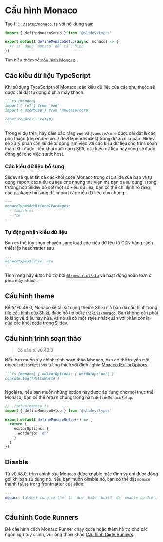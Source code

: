 # Cấu hình Monaco

<Environment type="client" />

Tạo file `./setup/monaco.ts` với nội dung sau:

```ts twoslash
import { defineMonacoSetup } from '@slidev/types'

export default defineMonacoSetup(async (monaco) => {
  // sử dụng `monaco` để cấu hình
})
```

Tim hiểu thêm về [cấu hình Monaco](https://github.com/Microsoft/monaco-editor).

## Các kiểu dữ liệu TypeScript

Khi sử dụng TypeScript với Monaco, các kiểu dữ liệu của các phụ thuộc sẽ được cài đặt tự động ở phía máy khách.

````md
```ts {monaco}
import { ref } from 'vue'
import { useMouse } from '@vueuse/core'

const counter = ref(0)
```
````

Trong ví dụ trên, hãy đảm bảo rằng `vue` và `@vueuse/core` được cài đặt là các phụ thuộc (dependencies / devDependencies) trong dự án của bạn. Slidev sẽ xử lý phần còn lại để tự động làm việc với các kiểu dữ liệu cho trình soạn thảo. Khi được triển khai dưới dạng SPA, các kiểu dữ liệu này cũng sẽ được đóng gói cho việc static host.

### Các kiểu dữ liệu bổ sung

Slidev sẽ quét tất cả các khối code Monaco trong các slide của bạn và tự động import các kiểu dữ liệu cho những thư viện mà bạn đã sử dụng. Trong trường hợp Slidev bỏ sót một số kiểu dữ liệu, bạn có thể chỉ định rõ ràng các package bổ sung để import các kiểu dữ liệu cho chúng:

```md
---
monacoTypesAdditionalPackages:
  - lodash-es
  - foo
---
```

### Tự động nhận kiểu dữ liệu

Bạn có thể tùy chọn chuyển sang load các kiểu dữ liệu từ CDN bằng cách thiết lập headmatter sau:

```md
---
monacoTypesSource: ata
---
```

Tính năng này được hỗ trợ bởi [`@typescript/ata`](https://github.com/microsoft/TypeScript-Website/tree/v2/packages/ata) và hoạt động hoàn toàn ở phía máy khách.

## Cấu hình theme

Kể từ v0.48.0, Monaco sẽ tái sử dụng theme Shiki mà bạn đã cấu hình trong [file cấu hình của Shiki](/custom/config-highlighter#configure-shiki), được hỗ trợ bởi [`@shikijs/monaco`](https://shiki.style/packages/monaco). Bạn không cần phải lo lắng về điều này nữa, và nó sẽ có một style nhất quán với phần còn lại của các khối code trong Slidev.

## Cấu hình trình soạn thảo

> Có sẵn từ v0.43.0

Nếu bạn muốn tùy chỉnh trình soạn thảo Monaco, bạn có thể truyền một object `editorOptions` tương thích với định nghĩa [Monaco IEditorOptions](https://microsoft.github.io/monaco-editor/docs.html#interfaces/editor.IEditorOptions.html).

````md
```ts {monaco} { editorOptions: { wordWrap:'on'} }
console.log('HelloWorld')
```
````

Ngoài ra, nếu bạn muốn những option này được áp dụng cho mọi thực thể Monaco, bạn có thể return chúng trong hàm `defineMonacoSetup`.

```ts twoslash
// ./setup/monaco.ts
import { defineMonacoSetup } from '@slidev/types'

export default defineMonacoSetup(() => {
  return {
    editorOptions: {
      wordWrap: 'on'
    }
  }
})
```

## Disable

Từ v0.48.0, trình chỉnh sửa Monaco được enable mặc định và chỉ được đóng gói khi bạn sử dụng nó. Nếu bạn muốn disable nó, bạn có thể đặt `monaco` thành `false` trong frontmatter của slide:

```yaml
---
monaco: false # cũng có thể là `dev` hoặc `build` để enable có điều kiện
---
```

## Cấu hình Code Runners

Để cấu hình cách Monaco Runner chạy code hoặc thêm hỗ trợ cho các ngôn ngữ tùy chỉnh, vui lòng tham khảo [Cấu hình Code Runners](/custom/config-code-runners).
